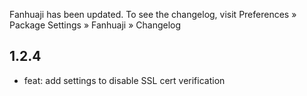 Fanhuaji has been updated. To see the changelog, visit
Preferences » Package Settings » Fanhuaji » Changelog

## 1.2.4

- feat: add settings to disable SSL cert verification
